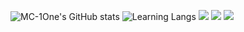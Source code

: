 ![MC-1One's GitHub stats](https://github-readme-stats.vercel.app/api?username=MC-1One&show_icons=true&theme=tokyonight)
![Learning Langs](https://github-readme-stats.vercel.app/api/top-langs/?username=MC-1One&layout=compact&theme=tokyonight)
![](https://img.shields.io/badge/WeChat-07C160?style=for-the-badge&logo=wechat&logoColor=white)
![](https://img.shields.io/badge/Telegram-2CA5E0?style=for-the-badge&logo=telegram&logoColor=white)
![](https://img.shields.io/badge/Gmail-D14836?style=for-the-badge&logo=gmail&logoColor=white)
